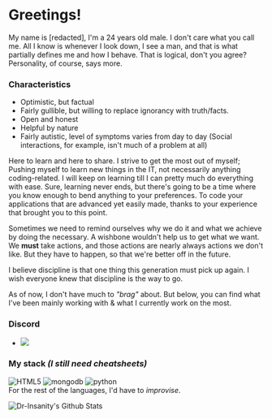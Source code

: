 # Greetings!
My name is [redacted], I'm a 24 years old male. I don't care what you call me. All I know is whenever I look down, I see a man, and that is what partially defines me and how I behave. That is logical, don't you agree? Personality, of course, says more.

### Characteristics
- Optimistic, but factual
- Fairly gullible, but willing to replace ignorancy with truth/facts.
- Open and honest
- Helpful by nature
- Fairly autistic, level of symptoms varies from day to day (Social interactions, for example, isn't much of a problem at all)

Here to learn and here to share. I strive to get the most out of myself; Pushing myself to learn new things in the IT, not necessarily anything coding-related.
I will keep on learning till I can pretty much do everything with ease. Sure, learning never ends, but there's going to be a time where you know enough to bend anything to your preferences. To code your applications that are advanced yet easily made, thanks to your experience that brought you to this point.

Sometimes we need to remind ourselves why we do it and what we achieve by doing the necessary. A wishbone wouldn't help us to get what we want. We __must__ take actions, and those actions are nearly always actions we don't like. But they have to happen, so that we're better off in the future.

I believe discipline is that one thing this generation must pick up again. I wish everyone knew that discipline is the way to go.

As of now, I don't have much to *"brag"* about. But below, you can find what I've been mainly working with & what I currently work on the most.

### Discord
- <a href="https://discord.gg/2chKZTMvXc"><img src="https://img.shields.io/discord/534450100890763302?style=for-the-badge&logo=discord&logoColor=blurple"/></a>

### My stack *(I still need cheatsheets)*
![HTML5](https://img.shields.io/badge/html%205-grey?style=for-the-badge&logo=html5&logoColor=white&labelColor=5539cc)
![mongodb](https://img.shields.io/badge/-mongodb-grey?style=for-the-badge&logo=mongodb&logoColor=white&labelColor=5539cc)
![python](https://img.shields.io/badge/-python-grey?style=for-the-badge&logo=python&logoColor=white&labelColor=5539cc)
<br>
For the rest of the languages, I'd have to *improvise*.

<img align="center" src="https://github-readme-stats.vercel.app/api?username=Dr-Insanity&include_all_commits=true&count_private=true&show_icons=true&line_height=20&title_color=7A7ADB&icon_color=2234AE&text_color=D3D3D3&bg_color=0,000000,130F40" alt="Dr-Insanity's Github Stats">

</br>
